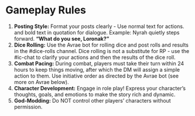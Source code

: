 # Gameplay Rules
1. **Posting Style:** Format your posts clearly - Use normal text for actions. and bold  text in quotation for dialogue. Example: Nyrah quietly steps forward. **“What do you see, Loronak?”**
2. **Dice Rolling:** Use the Avrae bot for rolling dice and post rolls and results in the #dice-rolls channel. Dice rolling is not a substitute for RP - use the #ic-chat to clarify your actions and then the results of the dice roll.
3. **Combat Pacing:** During combat, players must take their turn within 24 hours to keep things moving, after which the DM will assign a simple action to them. Use initiative order as directed by the Avrae bot (see more on Avrae below).
4. **Character Development:** Engage in role play! Express your character’s thoughts, goals, and emotions to make the story rich and dynamic.
5. **God-Modding:** Do NOT control other players’ characters without permission.